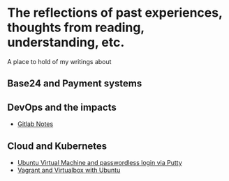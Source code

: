 # The reflections of past experiences, thoughts from reading, understanding, etc. 
A place to hold of my writings about
## Base24 and Payment systems
## DevOps and the impacts
- [Gitlab Notes](https://github.com/caishaoping/Base24-DevOps-and-the-Clouds/blob/main/content/DevOps-and-IAC/gitlab.note.md)
## Cloud and Kubernetes
- [Ubuntu Virtual Machine and passwordless login via Putty](https://github.com/caishaoping/Base24-DevOps-and-the-Clouds/blob/main/content/Docker-and-Virtual-Machine/Ubuntu-Virtual-machine-passwordless-login-via-Putty.md)
- [Vagrant and Virtualbox with Ubuntu](https://github.com/caishaoping/Base24-DevOps-and-the-Clouds/blob/main/content/Docker-and-Virtual-Machine/Vagrant-and-Virtualbox-with-Ubuntu.md)
